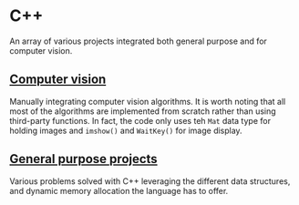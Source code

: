 # C++

An array of various projects integrated both general purpose and for computer vision.

## [Computer vision](Computer%20Vision)

Manually integrating computer vision algorithms. It is worth noting that all most of the algorithms are implemented from scratch rather than using third-party functions. In fact, the code only uses teh `Mat` data type for holding images and `imshow()` and `WaitKey()` for image display.

## [General purpose projects](General%20purpose)

Various problems solved with C++ leveraging the different data structures, and dynamic memory allocation the language has to offer.

